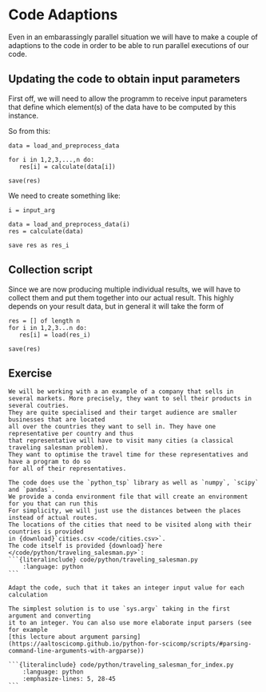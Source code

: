 # Code Adaptions

Even in an embarassingly parallel situation we will have to make a couple of adaptions to the code
in order to be able to run parallel executions of our code.

## Updating the code to obtain input parameters

First off, we will need to allow the programm to receive input parameters that define which element(s)
of the data have to be computed by this instance.

So from this:

```
data = load_and_preprocess_data

for i in 1,2,3,...,n do:
   res[i] = calculate(data[i])

save(res)

```

We need to create something like:

```
i = input_arg

data = load_and_preprocess_data(i)
res = calculate(data)

save res as res_i
```

## Collection script

Since we are now producing multiple individual results, we will have to collect them and put them together
into our actual result. This highly depends on your result data, but in general it will take the form of

```
res = [] of length n
for i in 1,2,3...n do:
   res[i] = load(res_i)

save(res)
```

## Exercise

````{exercise} Parallel-1: Make the script accept an input index
We will be working with a an example of a company that sells in
several markets. More precisely, they want to sell their products in several coutries.
They are quite specialised and their target audience are smaller businesses that are located
all over the countries they want to sell in. They have one representative per country and thus
that representative will have to visit many cities (a classical traveling salesman problem).
They want to optimise the travel time for these representatives and have a program to do so
for all of their representatives.

The code does use the `python_tsp` library as well as `numpy`, `scipy` and `pandas`.
We provide a conda environment file that will create an environment for you that can run this
For simplicity, we will just use the distances between the places instead of actual routes.
The locations of the cities that need to be visited along with their countries is provided
in {download}`cities.csv <code/cities.csv>`.
The code itself is provided {download}`here </code/python/traveling_salesman.py>`:
```{literalinclude} code/python/traveling_salesman.py
    :language: python
```

Adapt the code, such that it takes an integer input value for each calculation

````

````{solution} Solution: Parallel-1
The simplest solution is to use `sys.argv` taking in the first argument and converting
it to an integer. You can also use more elaborate input parsers (see for example
[this lecture about argument parsing](https://aaltoscicomp.github.io/python-for-scicomp/scripts/#parsing-command-line-arguments-with-argparse))

```{literalinclude} code/python/traveling_salesman_for_index.py
    :language: python
    :emphasize-lines: 5, 28-45
```

````
